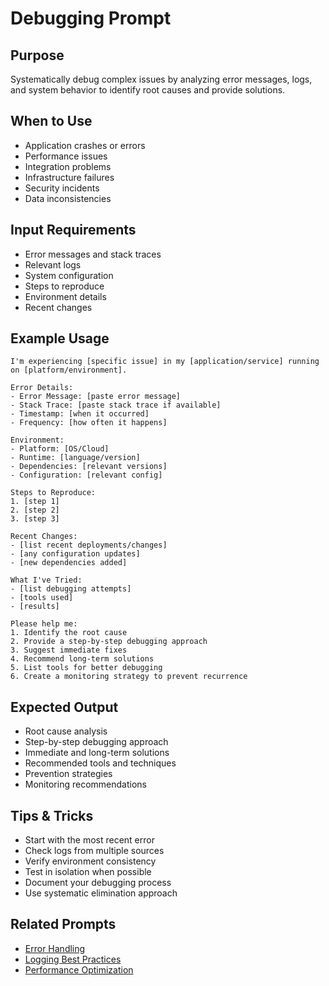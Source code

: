# Debugging Prompt

## Purpose
Systematically debug complex issues by analyzing error messages, logs, and system behavior to identify root causes and provide solutions.

## When to Use
- Application crashes or errors
- Performance issues
- Integration problems
- Infrastructure failures
- Security incidents
- Data inconsistencies

## Input Requirements
- Error messages and stack traces
- Relevant logs
- System configuration
- Steps to reproduce
- Environment details
- Recent changes

## Example Usage

```prompt
I'm experiencing [specific issue] in my [application/service] running on [platform/environment].

Error Details:
- Error Message: [paste error message]
- Stack Trace: [paste stack trace if available]
- Timestamp: [when it occurred]
- Frequency: [how often it happens]

Environment:
- Platform: [OS/Cloud]
- Runtime: [language/version]
- Dependencies: [relevant versions]
- Configuration: [relevant config]

Steps to Reproduce:
1. [step 1]
2. [step 2]
3. [step 3]

Recent Changes:
- [list recent deployments/changes]
- [any configuration updates]
- [new dependencies added]

What I've Tried:
- [list debugging attempts]
- [tools used]
- [results]

Please help me:
1. Identify the root cause
2. Provide a step-by-step debugging approach
3. Suggest immediate fixes
4. Recommend long-term solutions
5. List tools for better debugging
6. Create a monitoring strategy to prevent recurrence
```

## Expected Output
- Root cause analysis
- Step-by-step debugging approach
- Immediate and long-term solutions
- Recommended tools and techniques
- Prevention strategies
- Monitoring recommendations

## Tips & Tricks
- Start with the most recent error
- Check logs from multiple sources
- Verify environment consistency
- Test in isolation when possible
- Document your debugging process
- Use systematic elimination approach

## Related Prompts
- [Error Handling](./error-handling.md)
- [Logging Best Practices](./logging-best-practices.md)
- [Performance Optimization](./performance-optimization.md)
